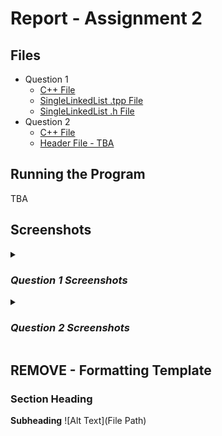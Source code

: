 # Report - Assignment 2

## Files
* Question 1
  * [C++ File](Question1/a2_question_1.cpp)
  * [SingleLinkedList .tpp File](Question1/single_linked_list.tpp)
  * [SingleLinkedList .h File](Question1/single_linked_list.h)
* Question 2
  * [C++ File](Question2/a2_question_2.cpp)
  * [Header File - TBA](File)

## Running the Program
TBA

## Screenshots

<details>
<summary><h3><i>Question 1 Screenshots</i></h3></summary>

Start typing here

</details>

<details>
<summary><h3><i>Question 2 Screenshots</i></h3></summary>

Start typing here

</details>

## REMOVE - Formatting Template 
### Section Heading
**Subheading**
![Alt Text](File Path)